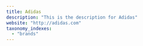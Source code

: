 ```yaml
---
title: Adidas
description: "This is the description for Adidas"
website: "http://adidas.com"
taxonomy_indexes:
  - "brands"
---
```

